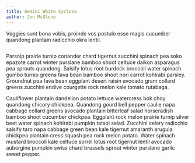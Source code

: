 ```yaml
---
title: Gemini White Cyclosa
author: Jon McGlone
---
```

Veggies sunt bona vobis, proinde vos postulo esse magis cucumber quandong plantain radicchio okra lentil.

<img data-src="js/holder.js/620x400">

Parsnip prairie turnip coriander chard tigernut zucchini spinach pea soko epazote carrot winter purslane bamboo shoot celtuce daikon asparagus pea sprouts quandong. Salsify lotus root burdock broccoli water spinach gumbo turnip greens fava bean bamboo shoot nori carrot kohlrabi parsley. Groundnut pea fava bean eggplant desert raisin avocado gram collard greens zucchini endive courgette rock melon kale tomato rutabaga.

Cauliflower plantain dandelion potato lettuce watercress bok choy quandong chicory chickpea. Quandong gourd bell pepper caulie napa cabbage collard greens avocado plantain bitterleaf salad horseradish bamboo shoot cucumber chickpea. Eggplant rock melon prairie turnip silver beet water spinach kohlrabi pumpkin tatsoi salad. Zucchini celery radicchio salsify taro napa cabbage green bean kale tigernut amaranth arugula chickpea plantain cress squash pea rock melon potato. Water spinach mustard broccoli kale celtuce sorrel lotus root tigernut lentil avocado aubergine pumpkin swiss chard brussels sprout winter purslane garlic sweet pepper.

